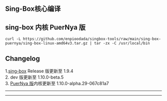 ## Sing-Box核心编译

## sing-box 内核 PuerNya 版
``` curl -L https://github.com/enpioodada/singbox-tools/raw/main/sing-box-puernya/sing-box-linux-amd64v3.tar.gz | tar -zx -C /usr/local/bin ```
## Changelog <br/>
1.[sing-box](https://github.com/SagerNet/sing-box) Release 版更新至 1.9.4 <br/>2. dev 版更新至 1.10.0-beta.5 <br/>3. [PuerNya 版](https://github.com/PuerNya/sing-box/tree/building)内核更新至 1.10.0-alpha.29-067c81a7

---



---

